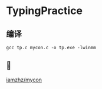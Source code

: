 # TypingPractice
## 编译
```
gcc tp.c mycon.c -o tp.exe -lwinmm
```
## :link:
[iamzhz/mycon](https://github.com/iamzhz/mycon)
